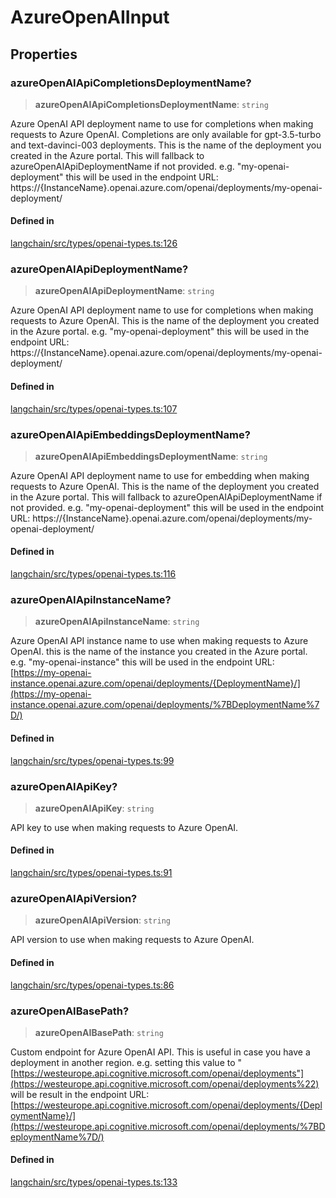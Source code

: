 AzureOpenAIInput
================

Properties[](#properties "Direct link to Properties")
------------------------------------------------------

### azureOpenAIApiCompletionsDeploymentName?[](#azureopenaiapicompletionsdeploymentname "Direct link to azureOpenAIApiCompletionsDeploymentName?")

> **azureOpenAIApiCompletionsDeploymentName**: `string`

Azure OpenAI API deployment name to use for completions when making requests to Azure OpenAI. Completions are only available for gpt-3.5-turbo and text-davinci-003 deployments. This is the name of the deployment you created in the Azure portal. This will fallback to azureOpenAIApiDeploymentName if not provided. e.g. "my-openai-deployment" this will be used in the endpoint URL: https://{InstanceName}.openai.azure.com/openai/deployments/my-openai-deployment/

#### Defined in[](#defined-in "Direct link to Defined in")

[langchain/src/types/openai-types.ts:126](https://github.com/hwchase17/langchainjs/blob/1c1274d/langchain/src/types/openai-types.ts#L126)

### azureOpenAIApiDeploymentName?[](#azureopenaiapideploymentname "Direct link to azureOpenAIApiDeploymentName?")

> **azureOpenAIApiDeploymentName**: `string`

Azure OpenAI API deployment name to use for completions when making requests to Azure OpenAI. This is the name of the deployment you created in the Azure portal. e.g. "my-openai-deployment" this will be used in the endpoint URL: https://{InstanceName}.openai.azure.com/openai/deployments/my-openai-deployment/

#### Defined in[](#defined-in-1 "Direct link to Defined in")

[langchain/src/types/openai-types.ts:107](https://github.com/hwchase17/langchainjs/blob/1c1274d/langchain/src/types/openai-types.ts#L107)

### azureOpenAIApiEmbeddingsDeploymentName?[](#azureopenaiapiembeddingsdeploymentname "Direct link to azureOpenAIApiEmbeddingsDeploymentName?")

> **azureOpenAIApiEmbeddingsDeploymentName**: `string`

Azure OpenAI API deployment name to use for embedding when making requests to Azure OpenAI. This is the name of the deployment you created in the Azure portal. This will fallback to azureOpenAIApiDeploymentName if not provided. e.g. "my-openai-deployment" this will be used in the endpoint URL: https://{InstanceName}.openai.azure.com/openai/deployments/my-openai-deployment/

#### Defined in[](#defined-in-2 "Direct link to Defined in")

[langchain/src/types/openai-types.ts:116](https://github.com/hwchase17/langchainjs/blob/1c1274d/langchain/src/types/openai-types.ts#L116)

### azureOpenAIApiInstanceName?[](#azureopenaiapiinstancename "Direct link to azureOpenAIApiInstanceName?")

> **azureOpenAIApiInstanceName**: `string`

Azure OpenAI API instance name to use when making requests to Azure OpenAI. this is the name of the instance you created in the Azure portal. e.g. "my-openai-instance" this will be used in the endpoint URL: [https://my-openai-instance.openai.azure.com/openai/deployments/{DeploymentName}/](https://my-openai-instance.openai.azure.com/openai/deployments/%7BDeploymentName%7D/)

#### Defined in[](#defined-in-3 "Direct link to Defined in")

[langchain/src/types/openai-types.ts:99](https://github.com/hwchase17/langchainjs/blob/1c1274d/langchain/src/types/openai-types.ts#L99)

### azureOpenAIApiKey?[](#azureopenaiapikey "Direct link to azureOpenAIApiKey?")

> **azureOpenAIApiKey**: `string`

API key to use when making requests to Azure OpenAI.

#### Defined in[](#defined-in-4 "Direct link to Defined in")

[langchain/src/types/openai-types.ts:91](https://github.com/hwchase17/langchainjs/blob/1c1274d/langchain/src/types/openai-types.ts#L91)

### azureOpenAIApiVersion?[](#azureopenaiapiversion "Direct link to azureOpenAIApiVersion?")

> **azureOpenAIApiVersion**: `string`

API version to use when making requests to Azure OpenAI.

#### Defined in[](#defined-in-5 "Direct link to Defined in")

[langchain/src/types/openai-types.ts:86](https://github.com/hwchase17/langchainjs/blob/1c1274d/langchain/src/types/openai-types.ts#L86)

### azureOpenAIBasePath?[](#azureopenaibasepath "Direct link to azureOpenAIBasePath?")

> **azureOpenAIBasePath**: `string`

Custom endpoint for Azure OpenAI API. This is useful in case you have a deployment in another region. e.g. setting this value to "[https://westeurope.api.cognitive.microsoft.com/openai/deployments"](https://westeurope.api.cognitive.microsoft.com/openai/deployments%22) will be result in the endpoint URL: [https://westeurope.api.cognitive.microsoft.com/openai/deployments/{DeploymentName}/](https://westeurope.api.cognitive.microsoft.com/openai/deployments/%7BDeploymentName%7D/)

#### Defined in[](#defined-in-6 "Direct link to Defined in")

[langchain/src/types/openai-types.ts:133](https://github.com/hwchase17/langchainjs/blob/1c1274d/langchain/src/types/openai-types.ts#L133)